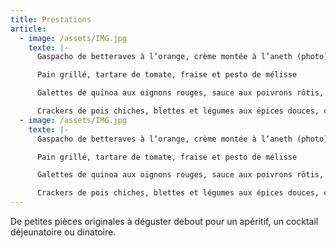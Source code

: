 ```yaml
---
title: Prestations
article:
  - image: /assets/IMG.jpg
    texte: |-
      Gaspacho de betteraves à l’orange, crème montée à l’aneth (photo)

      Pain grillé, tartare de tomate, fraise et pesto de mélisse 

      Galettes de quinoa aux oignons rouges, sauce aux poivrons rôtis, amandes 

      Crackers de pois chiches, blettes et légumes aux épices douces, coriandre
  - image: /assets/IMG.jpg
    texte: |-
      Gaspacho de betteraves à l’orange, crème montée à l’aneth (photo)

      Pain grillé, tartare de tomate, fraise et pesto de mélisse 

      Galettes de quinoa aux oignons rouges, sauce aux poivrons rôtis, amandes 

      Crackers de pois chiches, blettes et légumes aux épices douces, coriandre
---
```

De petites pièces originales à déguster debout pour un apéritif, un cocktail déjeunatoire ou dinatoire.
